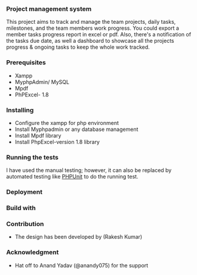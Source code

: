 ### Project management system
This project aims to track and manage the team projects, daily tasks, milestones, and the team members work progress. You could export a member tasks progress report in excel or pdf. Also, there's a notification of the tasks due date, as well a dashboard to showcase all the projects progress & ongoing tasks to keep the whole work tracked. 

### Prerequisites
- Xampp
- MyphpAdmin/ MySQL 
- Mpdf
- PhPExcel- 1.8

### Installing
- Configure the xampp for php environment 
- Install Myphpadmin or any database management 
- Install Mpdf library 
- Install PhpExcel-version 1.8 library

### Running the tests

I have used the manual testing; however, it can also be replaced by automated testing like [PHPUnit](https://phpunit.de/) to do the running test. 

### Deployment



### Build with



### Contribution 
- The design has been developed by (Rakesh Kumar)

### Acknowledgment
- Hat off to Anand Yadav (@anandy075) for the support 
